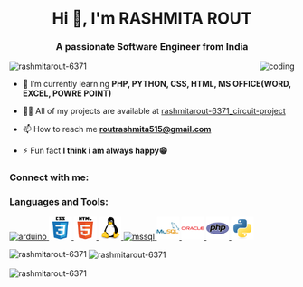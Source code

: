 
<h1 align="center">Hi 👋, I'm RASHMITA ROUT</h1>
<h3 align="center">A passionate Software Engineer from India</h3>
<img align="right" alt="coding" width"400" src="https://user-images.githubusercontent.com/55389276/140866485-8fb1c876-9a8f-4d6a-98dc-08c4981eaf70.gif">
<p align="left"> <img src="https://komarev.com/ghpvc/?username=rashmitarout-6371&label=Profile%20views&color=0e75b6&style=flat" alt="rashmitarout-6371" /> </p>

- 🌱 I’m currently learning **PHP, PYTHON, CSS, HTML, MS OFFICE(WORD, EXCEL, POWRE POINT)**

- 👨‍💻 All of my projects are available at [rashmitarout-6371_circuit-project](rashmitarout-6371_circuit-project)

- 📫 How to reach me **routrashmita515@gmail.com**

- ⚡ Fun fact **I think i am always happy😁**

<h3 align="left">Connect with me:</h3>
<p align="left">
</p>

<h3 align="left">Languages and Tools:</h3>
<p align="left"> <a href="https://www.arduino.cc/" target="_blank" rel="noreferrer"> <img src="https://cdn.worldvectorlogo.com/logos/arduino-1.svg" alt="arduino" width="40" height="40"/> </a> <a href="https://www.w3schools.com/css/" target="_blank" rel="noreferrer"> <img src="https://raw.githubusercontent.com/devicons/devicon/master/icons/css3/css3-original-wordmark.svg" alt="css3" width="40" height="40"/> </a> <a href="https://www.w3.org/html/" target="_blank" rel="noreferrer"> <img src="https://raw.githubusercontent.com/devicons/devicon/master/icons/html5/html5-original-wordmark.svg" alt="html5" width="40" height="40"/> </a> <a href="https://www.linux.org/" target="_blank" rel="noreferrer"> <img src="https://raw.githubusercontent.com/devicons/devicon/master/icons/linux/linux-original.svg" alt="linux" width="40" height="40"/> </a> <a href="https://www.microsoft.com/en-us/sql-server" target="_blank" rel="noreferrer"> <img src="https://www.svgrepo.com/show/303229/microsoft-sql-server-logo.svg" alt="mssql" width="40" height="40"/> </a> <a href="https://www.mysql.com/" target="_blank" rel="noreferrer"> <img src="https://raw.githubusercontent.com/devicons/devicon/master/icons/mysql/mysql-original-wordmark.svg" alt="mysql" width="40" height="40"/> </a> <a href="https://www.oracle.com/" target="_blank" rel="noreferrer"> <img src="https://raw.githubusercontent.com/devicons/devicon/master/icons/oracle/oracle-original.svg" alt="oracle" width="40" height="40"/> </a> <a href="https://www.php.net" target="_blank" rel="noreferrer"> <img src="https://raw.githubusercontent.com/devicons/devicon/master/icons/php/php-original.svg" alt="php" width="40" height="40"/> </a> <a href="https://www.python.org" target="_blank" rel="noreferrer"> <img src="https://raw.githubusercontent.com/devicons/devicon/master/icons/python/python-original.svg" alt="python" width="40" height="40"/> </a> </p>

<p><img align="left" src="https://github-readme-stats.vercel.app/api/top-langs?username=rashmitarout-6371&show_icons=true&locale=en&layout=compact" alt="rashmitarout-6371" /></p>

<p>&nbsp;<img align="center" src="https://github-readme-stats.vercel.app/api?username=rashmitarout-6371&show_icons=true&locale=en" alt="rashmitarout-6371" /></p>

<p><img align="center" src="https://github-readme-streak-stats.herokuapp.com/?user=rashmitarout-6371&" alt="rashmitarout-6371" /></p>
